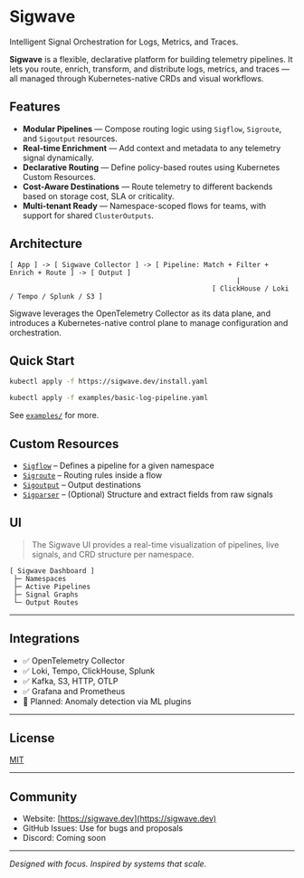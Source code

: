 # Sigwave

Intelligent Signal Orchestration for Logs, Metrics, and Traces.

**Sigwave** is a flexible, declarative platform for building telemetry pipelines.
It lets you route, enrich, transform, and distribute logs, metrics, and traces — all managed through Kubernetes-native CRDs and visual workflows.


## Features

- **Modular Pipelines** — Compose routing logic using `Sigflow`, `Sigroute`, and `Sigoutput` resources.
- **Real-time Enrichment** — Add context and metadata to any telemetry signal dynamically.
- **Declarative Routing** — Define policy-based routes using Kubernetes Custom Resources.
- **Cost-Aware Destinations** — Route telemetry to different backends based on storage cost, SLA or criticality.
- **Multi-tenant Ready** — Namespace-scoped flows for teams, with support for shared `ClusterOutputs`.


## Architecture

```
[ App ] -> [ Sigwave Collector ] -> [ Pipeline: Match + Filter + Enrich + Route ] -> [ Output ]
                                                        |
                                                  [ ClickHouse / Loki / Tempo / Splunk / S3 ]
```

Sigwave leverages the OpenTelemetry Collector as its data plane, and introduces a Kubernetes-native control plane to manage configuration and orchestration.


## Quick Start

```bash
kubectl apply -f https://sigwave.dev/install.yaml

kubectl apply -f examples/basic-log-pipeline.yaml
```

See [`examples/`](./examples) for more.


## Custom Resources

- [`Sigflow`](./docs/crds/sigflow.md) – Defines a pipeline for a given namespace
- [`Sigroute`](./docs/crds/sigroute.md) – Routing rules inside a flow
- [`Sigoutput`](./docs/crds/sigoutput.md) – Output destinations
- [`Sigparser`](./docs/crds/sigparser.md) – (Optional) Structure and extract fields from raw signals


## UI

> The Sigwave UI provides a real-time visualization of pipelines, live signals, and CRD structure per namespace.

```
[ Sigwave Dashboard ]
 ├─ Namespaces
 ├─ Active Pipelines
 ├─ Signal Graphs
 └─ Output Routes
```

---

## Integrations

- ✅ OpenTelemetry Collector
- ✅ Loki, Tempo, ClickHouse, Splunk
- ✅ Kafka, S3, HTTP, OTLP
- ✅ Grafana and Prometheus
- 🧠 Planned: Anomaly detection via ML plugins

---

## License

[MIT](./LICENSE)

---

## Community

- Website: [https://sigwave.dev](https://sigwave.dev)
- GitHub Issues: Use for bugs and proposals
- Discord: Coming soon

---

_Designed with focus. Inspired by systems that scale._
